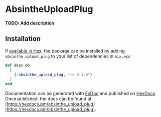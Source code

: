 # AbsintheUploadPlug

**TODO: Add description**

## Installation

If [available in Hex](https://hex.pm/docs/publish), the package can be installed
by adding `absinthe_upload_plug` to your list of dependencies in `mix.exs`:

```elixir
def deps do
  [
    {:absinthe_upload_plug, "~> 0.1.0"}
  ]
end
```

Documentation can be generated with [ExDoc](https://github.com/elixir-lang/ex_doc)
and published on [HexDocs](https://hexdocs.pm). Once published, the docs can
be found at [https://hexdocs.pm/absinthe_upload_plug](https://hexdocs.pm/absinthe_upload_plug).

